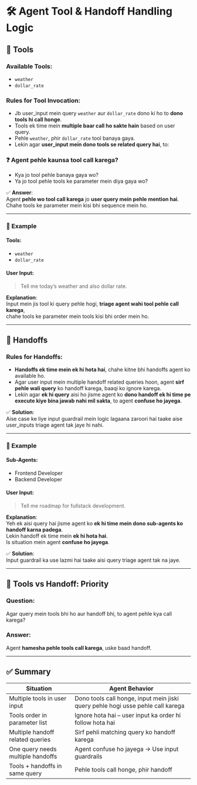 # 🛠️ Agent Tool & Handoff Handling Logic

## 🔧 Tools

### Available Tools:
- `weather`
- `dollar_rate`

### Rules for Tool Invocation:
- Jb user_input mein query `weather` aur `dollar_rate` dono ki ho to **dono tools hi call honge**.
- Tools ek time mein **multiple baar call ho sakte hain** based on user query.
- Pehle `weather`, phir `dollar_rate` tool banaya gaya.
- Lekin agar **user_input mein dono tools se related query hai**, to:

### ❓ Agent pehle kaunsa tool call karega?
- Kya jo tool pehle banaya gaya wo?
- Ya jo tool pehle tools ke parameter mein diya gaya wo?

✅ **Answer**:  
Agent **pehle wo tool call karega** jo **user query mein pehle mention hai**.  
Chahe tools ke parameter mein kisi bhi sequence mein ho.

---

### 🧪 Example

#### Tools:
- `weather`
- `dollar_rate`

#### User Input:
> Tell me today’s weather and also dollar rate.

**Explanation**:  
Input mein jis tool ki query pehle hogi, **triage agent wahi tool pehle call karega**,  
chahe tools ke parameter mein tools kisi bhi order mein ho.

---

## 🔁 Handoffs

### Rules for Handoffs:
- **Handoffs ek time mein ek hi hota hai**, chahe kitne bhi handoffs agent ko available ho.
- Agar user input mein multiple handoff related queries hoon, agent **sirf pehle wali query** ko handoff karega, baaqi ko ignore karega.
- Lekin agar **ek hi query** aisi ho jisme agent ko **dono handoff ek hi time pe execute kiye bina jawab nahi mil sakta**, to agent **confuse ho jayega**.

✅ **Solution**:  
Aise case ke liye input guardrail mein logic lagaana zaroori hai taake aise user_inputs triage agent tak jaye hi nahi.

---

### 🧪 Example

#### Sub-Agents:
- Frontend Developer
- Backend Developer

#### User Input:
> Tell me roadmap for fullstack development.

**Explanation**:  
Yeh ek aisi query hai jisme agent ko **ek hi time mein dono sub-agents ko handoff karna padega**.  
Lekin handoff ek time mein **ek hi hota hai**.  
Is situation mein agent **confuse ho jayega**.

✅ **Solution**:  
Input guardrail ka use lazmi hai taake aisi query triage agent tak na jaye.

---

## 🔄 Tools vs Handoff: Priority

### Question:
Agar query mein tools bhi ho aur handoff bhi, to agent pehle kya call karega?

### Answer:
Agent **hamesha pehle tools call karega**, uske baad handoff.

---

## ✅ Summary

| Situation                            | Agent Behavior                                              |
|-------------------------------------|-------------------------------------------------------------|
| Multiple tools in user input        | Dono tools call honge, input mein jiski query pehle hogi usse pehle call karega |
| Tools order in parameter list       | Ignore hota hai – user input ka order hi follow hota hai    |
| Multiple handoff related queries    | Sirf pehli matching query ko handoff karega                 |
| One query needs multiple handoffs   | Agent confuse ho jayega → Use input guardrails              |
| Tools + handoffs in same query      | Pehle tools call honge, phir handoff                        |

